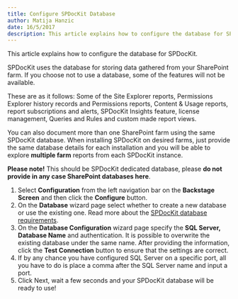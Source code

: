 ```yaml
---  
title: Configure SPDocKit Database
author: Matija Hanzic  
date: 16/5/2017  
description: This article explains how to configure the database for SPDocKit.
--- 
```

This article explains how to configure the database for SPDocKit.

SPDocKit  uses the database for storing data gathered from your SharePoint farm. If you choose not to use a database, some of the features will not be available.

These are as it follows: Some of the Site Explorer reports, Permissions Explorer history records and Permissions reports, Content & Usage reports, report subscriptions and alerts, SPDocKit Insights feature, license management, Queries and Rules and custom made report views.

You can also document more than one SharePoint farm using the same SPDocKit database. When installing SPDocKit on desired farms, just provide the same database details for each installation and you will be able to explore __multiple farm__ reports from each SPDocKit instance.

__Please note!__ This should be SPDocKit dedicated database, please __do not provide in any case SharePoint databases here__.

1. Select __Configuration__ from the left navigation bar on the __Backstage Screen__ and then click the __Configure__ button.
2. On the __Database__ wizard page select whether to create a new database or use the existing one. Read more about the [SPDocKit database requirements](#internal/requirements/sharepoint-on-premises-user-permissions-requirements/).
3. On the __Database Configuration__ wizard page specify the __SQL Server, Database Name__ and authentication. It is possible to overwrite the existing database under the same name. After providing the information, click the __Test Connection__ button to ensure that the settings are correct.
4. If by any chance you have configured SQL Server on a specific port, all you have to do is place a comma after the SQL Server name and input a port.
5. Click Next, wait a few seconds and your SPDocKit database will be ready to use!